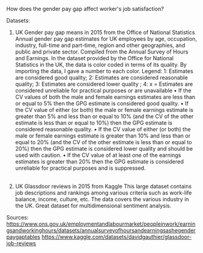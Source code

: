 How does the gender pay gap affect worker's job satisfaction?

Datasets:
1. UK Gender pay gap means in 2015 from the Office of National Statistics
    Annual gender pay gap estimates for UK employees by age, occupation, industry, full-time and part-time, region and other       geographies, and public and private sector. Compiled from the Annual Survey of Hours and Earnings.
 In the dataset provided by the Office for National Statistics in the UK, the data is color coded in terms of its quality. 
 By importing the data, I gave a number to each color. 
 Legend: 1: Estimates are considered good quality; 2: Estimates are considered reasonable quality;
         3: Estimates are considered lower quality ; 4: x = Estimates are considered unreliable for practical purposes or are unavailable
 • If the CV values of both the male and female earnings estimates are less than or equal to 5% then the GPG estimate is considered good quality.
 • If the CV value of either (or both) the male or female earnings estimate is greater than 5% and less than or equal to 10% (and the CV of the other estimate is less than or equal to 10%) then the GPG estimate is considered reasonable quality.
 • If the CV value of either (or both) the male or female earnings estimate is greater than 10% and less than or equal to 20% (and the CV of the other estimate is less than or equal to 20%) then the GPG estimate is considered lower quality and should be used with caution.
 • If the CV value of at least one of the earnings estimates is greater than 20% then the GPG estimate is considered unreliable for practical purposes and is suppressed.                                                                         

3. UK Glassdoor reviews in 2015 from Kaggle
   This large dataset contains job descriptions and rankings among various criteria such as work-life balance, income, 
   culture, etc. The data covers the various industry in the UK. Great dataset for multidimensional sentiment analysis.

Sources:
https://www.ons.gov.uk/employmentandlabourmarket/peopleinwork/earningsandworkinghours/datasets/annualsurveyofhoursandearningsashegenderpaygaptables
https://www.kaggle.com/datasets/davidgauthier/glassdoor-job-reviews



